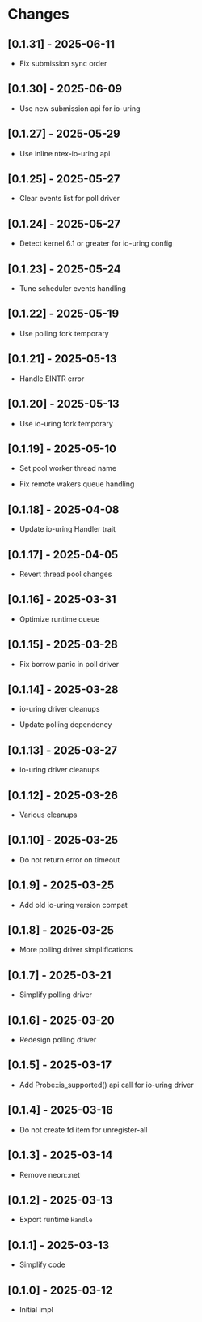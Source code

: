 # Changes

## [0.1.31] - 2025-06-11

* Fix submission sync order

## [0.1.30] - 2025-06-09

* Use new submission api for io-uring

## [0.1.27] - 2025-05-29

* Use inline ntex-io-uring api

## [0.1.25] - 2025-05-27

* Clear events list for poll driver

## [0.1.24] - 2025-05-27

* Detect kernel 6.1 or greater for io-uring config

## [0.1.23] - 2025-05-24

* Tune scheduler events handling

## [0.1.22] - 2025-05-19

* Use polling fork temporary

## [0.1.21] - 2025-05-13

* Handle EINTR error

## [0.1.20] - 2025-05-13

* Use io-uring fork temporary

## [0.1.19] - 2025-05-10

* Set pool worker thread name

* Fix remote wakers queue handling

## [0.1.18] - 2025-04-08

* Update io-uring Handler trait

## [0.1.17] - 2025-04-05

* Revert thread pool changes

## [0.1.16] - 2025-03-31

* Optimize runtime queue

## [0.1.15] - 2025-03-28

* Fix borrow panic in poll driver

## [0.1.14] - 2025-03-28

* io-uring driver cleanups

* Update polling dependency

## [0.1.13] - 2025-03-27

* io-uring driver cleanups

## [0.1.12] - 2025-03-26

* Various cleanups

## [0.1.10] - 2025-03-25

* Do not return error on timeout

## [0.1.9] - 2025-03-25

* Add old io-uring version compat

## [0.1.8] - 2025-03-25

* More polling driver simplifications

## [0.1.7] - 2025-03-21

* Simplify polling driver

## [0.1.6] - 2025-03-20

* Redesign polling driver

## [0.1.5] - 2025-03-17

* Add Probe::is_supported() api call for io-uring driver

## [0.1.4] - 2025-03-16

* Do not create fd item for unregister-all

## [0.1.3] - 2025-03-14

* Remove neon::net

## [0.1.2] - 2025-03-13

* Export runtime `Handle`

## [0.1.1] - 2025-03-13

* Simplify code

## [0.1.0] - 2025-03-12

* Initial impl
